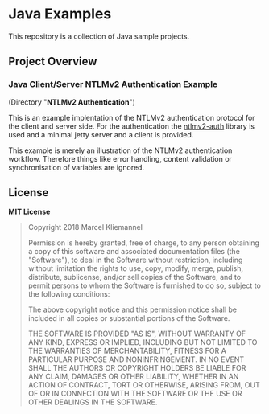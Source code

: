 # Java Examples

This repository is a collection of Java sample projects.

## Project Overview

### Java Client/Server NTLMv2 Authentication Example

(Directory "__NTLMv2 Authentication__")

This is an example implentation of the NTLMv2 authentication protocol for the client and server side. For the authentication the [ntlmv2-auth](https://sourceforge.net/projects/ntlmv2auth) library is used and a minimal jetty server and a client is provided.

This example is merely an illustration of the NTLMv2 authentication workflow. Therefore things like error handling, content validation or synchronisation of variables are ignored.

## License

__MIT License__

>Copyright 2018 Marcel Kliemannel
>
>Permission is hereby granted, free of charge, to any person obtaining a copy of this software and associated documentation files (the "Software"), to deal in the Software without restriction, including without limitation the rights to use, copy, modify, merge, publish, distribute, sublicense, and/or sell copies of the Software, and to permit persons to whom the Software is furnished to do so, subject to the following conditions:
>
> The above copyright notice and this permission notice shall be included in all copies or substantial portions of the Software.
>
> THE SOFTWARE IS PROVIDED "AS IS", WITHOUT WARRANTY OF ANY KIND, EXPRESS OR IMPLIED, INCLUDING BUT NOT LIMITED TO THE WARRANTIES OF MERCHANTABILITY, FITNESS FOR A PARTICULAR PURPOSE AND NONINFRINGEMENT. IN NO EVENT SHALL THE AUTHORS OR COPYRIGHT HOLDERS BE LIABLE FOR ANY CLAIM, DAMAGES OR OTHER LIABILITY, WHETHER IN AN ACTION OF CONTRACT, TORT OR OTHERWISE, ARISING FROM, OUT OF OR IN CONNECTION WITH THE SOFTWARE OR THE USE OR OTHER DEALINGS IN THE SOFTWARE.

